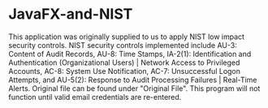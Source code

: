 # JavaFX-and-NIST
This application was originally supplied to us to apply NIST low impact security controls.
NIST security controls implemented include AU-3: Content of Audit Records, AU-8: Time Stamps, IA-2(1): Identification and Authentication (Organizational Users) | Network Access to Privileged Accounts, AC-8: System Use Notification, AC-7: Unsuccessful Logon Attempts, and AU-5(2): Response to Audit Processing Failures | Real-Time Alerts.  Original file can be found under "Original File".  This program will not function until valid email credentials are re-entered.
